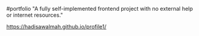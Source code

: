 #portfolio
"A fully self-implemented frontend project with no external help or internet resources."


https://hadisawalmah.github.io/profile1/

